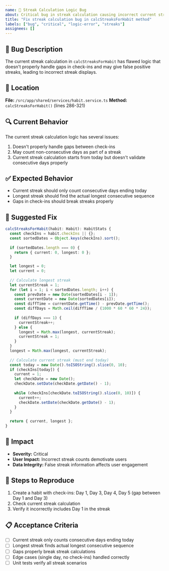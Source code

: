 ```yaml
---
name: 🐛 Streak Calculation Logic Bug
about: Critical bug in streak calculation causing incorrect current streaks
title: "Fix streak calculation bug in calcStreaksForHabit method"
labels: ["bug", "critical", "logic-error", "streaks"]
assignees: []
---
```


## 🐛 Bug Description

The current streak calculation in `calcStreaksForHabit` has flawed logic that doesn't properly handle gaps in check-ins and may give false positive streaks, leading to incorrect streak displays.

## 📍 Location

**File:** `/src/app/shared/services/habit.service.ts`
**Method:** `calcStreaksForHabit()` (lines 286-321)

## 🔍 Current Behavior

The current streak calculation logic has several issues:
1. Doesn't properly handle gaps between check-ins
2. May count non-consecutive days as part of a streak
3. Current streak calculation starts from today but doesn't validate consecutive days properly

## ✅ Expected Behavior

- Current streak should only count consecutive days ending today
- Longest streak should find the actual longest consecutive sequence
- Gaps in check-ins should break streaks properly

## 🔧 Suggested Fix

```typescript
calcStreaksForHabit(habit: Habit): HabitStats {
  const checkIns = habit.checkIns || {};
  const sortedDates = Object.keys(checkIns).sort();
  
  if (sortedDates.length === 0) {
    return { current: 0, longest: 0 };
  }

  let longest = 0;
  let current = 0;
  
  // Calculate longest streak
  let currentStreak = 1;
  for (let i = 1; i < sortedDates.length; i++) {
    const prevDate = new Date(sortedDates[i - 1]);
    const currentDate = new Date(sortedDates[i]);
    const diffTime = currentDate.getTime() - prevDate.getTime();
    const diffDays = Math.ceil(diffTime / (1000 * 60 * 60 * 24));
    
    if (diffDays === 1) {
      currentStreak++;
    } else {
      longest = Math.max(longest, currentStreak);
      currentStreak = 1;
    }
  }
  longest = Math.max(longest, currentStreak);
  
  // Calculate current streak (must end today)
  const today = new Date().toISOString().slice(0, 10);
  if (checkIns[today]) {
    current = 1;
    let checkDate = new Date();
    checkDate.setDate(checkDate.getDate() - 1);
    
    while (checkIns[checkDate.toISOString().slice(0, 10)]) {
      current++;
      checkDate.setDate(checkDate.getDate() - 1);
    }
  }
  
  return { current, longest };
}
```

## 🚨 Impact

- **Severity:** Critical
- **User Impact:** Incorrect streak counts demotivate users
- **Data Integrity:** False streak information affects user engagement

## 🧪 Steps to Reproduce

1. Create a habit with check-ins: Day 1, Day 3, Day 4, Day 5 (gap between Day 1 and Day 3)
2. Check current streak calculation
3. Verify it incorrectly includes Day 1 in the streak

## 📋 Acceptance Criteria

- [ ] Current streak only counts consecutive days ending today
- [ ] Longest streak finds actual longest consecutive sequence
- [ ] Gaps properly break streak calculations
- [ ] Edge cases (single day, no check-ins) handled correctly
- [ ] Unit tests verify all streak scenarios